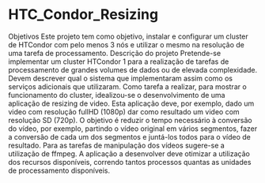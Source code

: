 # HTC_Condor_Resizing
Objetivos Este projeto tem como objetivo, instalar e configurar um cluster
de HTCondor com pelo menos 3 nós e utilizar o mesmo na resolução de uma
tarefa de processamento.
Descrição do projeto Pretende-se implementar um cluster HTCondor 1 para
a realização de tarefas de processamento de grandes volumes de dados ou de
elevada complexidade. Devem descrever qual o sistema que implementaram
assim como os serviços adicionais que utilizaram.
Como tarefa a realizar, para mostrar o funcionamento do cluster, idealizou-se
o desenvolvimento de uma aplicação de resizing de video. Esta aplicação deve,
por exemplo, dado um video com resolução fullHD (1080p) dar como resultado
um video com resolução SD (720p).
O objetivo é reduzir o tempo necessário à conversão do vídeo, por exemplo,
partindo o vídeo original em vários segmentos, fazer a conversão de cada um
dos segmentos e juntá-los todos para o vídeo de resultado.
Para as tarefas de manipulação dos vídeos sugere-se a utilização de ffmpeg.
A aplicação a desenvolver deve otimizar a utilização dos recursos disponíveis,
correndo tantos processos quantas as unidades de processamento disponíveis.
